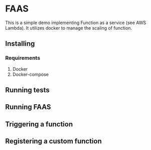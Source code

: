 # FAAS

This is a simple demo implementing Function as a service (see AWS Lambda). It utilizes docker to manage the scaling of function.

## Installing
### Requirements
1) Docker
2) Docker-compose

## Running tests
## Running FAAS
## Triggering a function
## Registering a custom function

